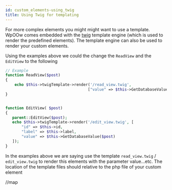 ```yaml
---
id: custom_elements-using_twig
title: Using Twig for templating
---
```

For more complex elements you might might want to use a template. WpOOw comes embedded with the [twig](https://twig.symfony.com/) template
engine (which is used to render the predefined elements). The template engine can also be used to render your
custom elements.

Using the examples above we could the change the `ReadView` and the `EditView` to the following

```php
// Example
function ReadView($post)
{
    echo $this->twigTemplate->render('/read_view.twig',
                                    ["value" => $this->GetDatabaseValue($post)]);
}


function EditView( $post)
{
   parent::EditView($post);
   echo $this->twigTemplate->render('/edit_view.twig', [
       "id" => $this->id,
       "label" => $this->label,
       "value" => $this->GetDatabaseValue($post)
   ]);
}
 ```

 In the examples above we are saying use the template `read_view.twig` / `edit_view.twig` to render this elements
 with the parameter value...etc. The location of the template files should relative to the php file of your
 custom element

 //map